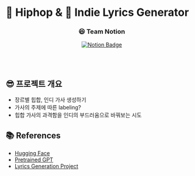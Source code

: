 <h1> 🎤 Hiphop & 📖 Indie Lyrics Generator </h1>



<div align="center">

  <h3> 😆 Team Notion </h3>
  
[![Notion Badge](https://img.shields.io/badge/Notion-000000?style=flat&logo=Notion&logoColor=white&link=https://wind-danger-196.notion.site/KUBIG-NLP-1-6ee848117c434dca99a3b0f8049e37ad)](https://wind-danger-196.notion.site/KUBIG-NLP-1-6ee848117c434dca99a3b0f8049e37ad)


  
</div>
  
<br>
<br>

<h2> 😎 프로젝트 개요 </h2>
<ul>
  <li> 장르별 힙합, 인디 가사 생성하기 </li>
  <li> 가사의 주제에 따른 labeling? </li>
  <li> 힙합 가사의 과격함을 인디의 부드러움으로 바꿔보는 시도 </li>
</ul>



<h2> 📚 References </h2>
<ul>
  <li> <a href="https://huggingface.co/transformers/main_classes/tokenizer.html#transformers.PreTrainedTokenizer">Hugging Face </a> </li>
  <li> <a href="https://github.com/kiyoungkim1/LMkor"> Pretrained GPT </a> </li>
  <li> <a href="https://github.com/Lyrics-Generation-Project"> Lyrics Generation Project </a> </li>
</ul>
  

